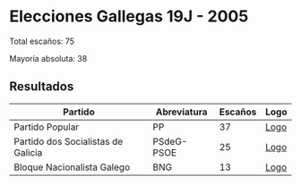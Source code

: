 # Elecciones Gallegas 19J - 2005

Total escaños: 75

Mayoría absoluta: 38

## Resultados

| Partido | Abreviatura | Escaños | Logo |
| - | - | - | - |
| Partido Popular | PP | 37 | [Logo](https://github.com/playzzz/Pactos/blob/master/Logos/PP.jpg?raw=true)
| Partido dos Socialistas de Galicia | PSdeG-PSOE | 25 | [Logo](https://github.com/playzzz/Pactos/blob/master/Logos/PSOE.jpg?raw=true)
| Bloque Nacionalista Galego | BNG | 13 | [Logo](https://github.com/playzzz/Pactos/blob/master/Logos/BNG.jpg?raw=true)
